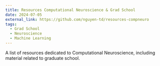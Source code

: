```yaml
---
title: Resources Computational Neuroscience & Grad School
date: 2024-07-05
external_link: https://github.com/nguyen-td/resources-compneuro
tags:
  - Grad School
  - Neuroscience
  - Machine Learning
---
```


A list of resources dedicated to Computational Neuroscience, including material related to graduate school.

<!--more-->
